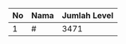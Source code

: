 | No | Nama            | Jumlah Level |
|----|-----------------|--------------|
| 1  | #    |    3471        |
